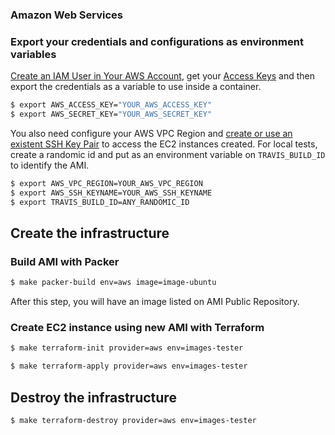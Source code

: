 ### Amazon Web Services

### Export your credentials and configurations as environment variables

[Create an IAM User in Your AWS Account](https://docs.aws.amazon.com/IAM/latest/UserGuide/id_users_create.html), get your [Access Keys](https://docs.aws.amazon.com/IAM/latest/UserGuide/id_credentials_access-keys.html#Using_CreateAccessKey) and then export the credentials as a variable to use inside a container.

```bash
$ export AWS_ACCESS_KEY="YOUR_AWS_ACCESS_KEY"
$ export AWS_SECRET_KEY="YOUR_AWS_SECRET_KEY"
```
You also need configure your AWS VPC Region and [create or use an existent SSH Key Pair](https://docs.aws.amazon.com/AWSEC2/latest/UserGuide/ec2-key-pairs.html) to access the EC2 instances created. For local tests, create a randomic id and put as an environment variable on `TRAVIS_BUILD_ID` to identify the AMI.

```bash
$ export AWS_VPC_REGION=YOUR_AWS_VPC_REGION
$ export AWS_SSH_KEYNAME=YOUR_AWS_SSH_KEYNAME
$ export TRAVIS_BUILD_ID=ANY_RANDOMIC_ID
```

## Create the infrastructure

### Build AMI with Packer

```bash
$ make packer-build env=aws image=image-ubuntu
```

After this step, you will have an image listed on AMI Public Repository.

### Create EC2 instance using new AMI with Terraform

```bash
$ make terraform-init provider=aws env=images-tester
```
```bash
$ make terraform-apply provider=aws env=images-tester
```

## Destroy the infrastructure

```bash
$ make terraform-destroy provider=aws env=images-tester
```

